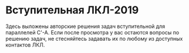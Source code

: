 # Вступительная ЛКЛ-2019
Здесь выложены авторские решения задач вступительной для параллелей C'-A.
Если после просмотра у вас остаются вопросы по решению задач, не стесняйтесь задавать их по любому из доступных контактов ЛКЛ.
